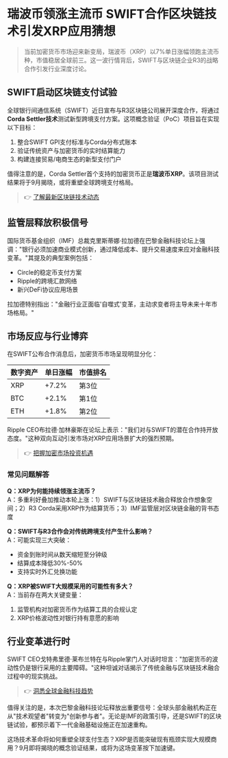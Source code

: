 # 瑞波币领涨主流币 SWIFT合作区块链技术引发XRP应用猜想  

> 当前加密货币市场迎来新变局，瑞波币（XRP）以7%单日涨幅领跑主流币种，市值稳居全球前三。这一波行情背后，SWIFT与区块链企业R3的战略合作引发行业深度讨论。

## SWIFT启动区块链支付试验  

全球银行间通信系统（SWIFT）近日宣布与R3区块链公司展开深度合作，将通过**Corda Settler技术**测试新型跨境支付方案。这项概念验证（PoC）项目旨在实现以下目标：  

1. 整合SWIFT GPI支付标准与Corda分布式账本  
2. 验证传统资产与加密货币的实时结算能力  
3. 构建连接贸易/电商生态的新型支付门户  

值得注意的是，Corda Settler首个支持的加密货币正是**瑞波币XRP**。该项目测试结果将于9月揭晓，或将重塑全球跨境支付格局。

> 👉 [了解最新区块链技术动态](https://bit.ly/okx_welcome)  

## 监管层释放积极信号  

国际货币基金组织（IMF）总裁克里斯蒂娜·拉加德在巴黎金融科技论坛上强调："银行必须加速商业模式创新，通过降低成本、提升交易速度来应对金融科技变革。"其提及的典型案例包括：  

- Circle的稳定币支付方案  
- Ripple的跨境汇款网络  
- 新兴DeFi协议应用场景  

拉加德特别指出："金融行业正面临'自噬式'变革，主动求变者将主导未来十年市场格局。"

## 市场反应与行业博弈  

在SWIFT公布合作消息后，加密货币市场呈现明显分化：  

| 数字资产 | 单日涨幅 | 市值排名 |  
|---------|---------|---------|  
| XRP     | +7.2%   | 第3位   |  
| BTC     | +2.1%   | 第1位   |  
| ETH     | +1.8%   | 第2位   |  

Ripple CEO布拉德·加林豪斯在论坛上表示："我们对与SWIFT的潜在合作持开放态度。"这种双向互动引发市场对XRP应用场景扩大的强烈预期。

> 👉 [把握加密市场投资机遇](https://bit.ly/okx_welcome)  

### 常见问题解答  

**Q：XRP为何能持续领涨主流币？**  
A：多重利好叠加推动本轮上涨：1）SWIFT与区块链技术融合释放合作想象空间；2）R3 Corda采用XRP作为结算货币；3）IMF监管层对区块链金融的背书态度  

**Q：SWIFT与R3合作会对传统跨境支付产生什么影响？**  
A：可能实现三大突破：  
- 资金到账时间从数天缩短至分钟级  
- 结算成本降低30%-50%  
- 支持实时外汇兑换功能  

**Q：XRP被SWIFT大规模采用的可能性有多大？**  
A：当前存在两大关键变量：  
1. 监管机构对加密货币作为结算工具的合规认定  
2. XRP价格波动性对银行持有意愿的影响  

## 行业变革进行时  

SWIFT CEO戈特弗里德·莱布兰特在与Ripple掌门人对话时坦言："加密货币的波动性仍是银行采用的主要障碍。"这种坦诚对话揭示了传统金融与区块链技术融合过程中的现实挑战。  

> 👉 [洞悉全球金融科技趋势](https://bit.ly/okx_welcome)  

值得关注的是，本次巴黎金融科技论坛释放出重要信号：全球头部金融机构正在从"技术观望者"转变为"创新参与者"。无论是IMF的政策引导，还是SWIFT的区块链试验，都预示着下一代金融基础设施正在加速重构。  

这场技术革命将如何重塑全球支付生态？XRP是否能突破现有瓶颈实现大规模商用？9月即将揭晓的概念验证结果，或将为这场变革按下加速键。